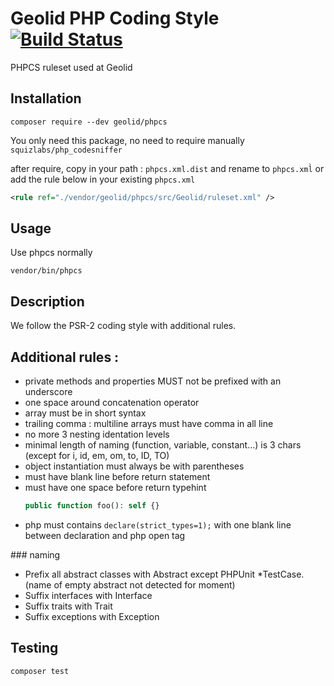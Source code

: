 # Geolid PHP Coding Style [![Build Status](https://travis-ci.org/Geolid/phpcs.svg?branch=master)](https://travis-ci.org/Geolid/phpcs)

PHPCS ruleset used at Geolid

## Installation

    composer require --dev geolid/phpcs

You only need this package, no need to require manually `squizlabs/php_codesniffer`

after require, copy in your path : `phpcs.xml.dist` and rename to `phpcs.xml̀`
or add the rule below in your existing `phpcs.xml`

```xml
<rule ref="./vendor/geolid/phpcs/src/Geolid/ruleset.xml" />
```

## Usage

Use phpcs normally

    vendor/bin/phpcs

## Description

We follow the PSR-2 coding style with additional rules.

## Additional rules :

 - private methods and properties MUST not be prefixed with an underscore
 - one space around concatenation operator
 - array must be in short syntax
 - trailing comma : multiline arrays must have comma in all line
 - no more 3 nesting identation levels
 - minimal length of naming (function, variable, constant...) is 3 chars (except for i, id, em, om, to, ID, TO)
 - object instantiation must always be with parentheses
 - must have blank line before return statement
 - must have one space before return typehint
    ```php
    public function foo(): self {}
    ```
 - php must contains ```declare(strict_types=1);``` with one blank line between declaration and php open tag

### naming

 - Prefix all abstract classes with Abstract except PHPUnit *TestCase. (name of empty abstract not detected for moment)
 - Suffix interfaces with Interface
 - Suffix traits with Trait
 - Suffix exceptions with Exception


## Testing

    composer test
